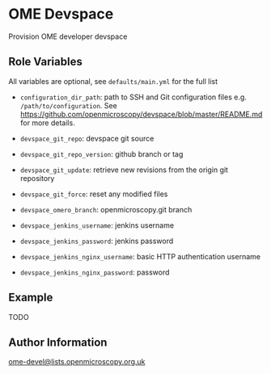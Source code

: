 OME Devspace
============

Provision OME developer devspace


Role Variables
--------------

All variables are optional, see `defaults/main.yml` for the full list

- `configuration_dir_path`: path to SSH and Git configuration files e.g. `/path/to/configuration`. See https://github.com/openmicroscopy/devspace/blob/master/README.md for more details.

- `devspace_git_repo`:  devspace git source
- `devspace_git_repo_version`: github branch or tag

- `devspace_git_update`: retrieve new revisions from the origin git repository
- `devspace_git_force`: reset any modified files

- `devspace_omero_branch`: openmicroscopy.git branch

- `devspace_jenkins_username`: jenkins username
- `devspace_jenkins_password`: jenkins password

- `devspace_jenkins_nginx_username`: basic HTTP authentication username
- `devspace_jenkins_nginx_password`:  password


Example
-------

TODO


Author Information
------------------

ome-devel@lists.openmicroscopy.org.uk
